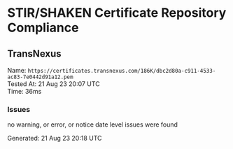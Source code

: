 # STIR/SHAKEN Certificate Repository Compliance

## TransNexus

Name: `https://certificates.transnexus.com/186K/dbc2d80a-c911-4533-ac83-7e0442d91a12.pem`\
Tested At: 21 Aug 23 20:07 UTC\
Time: 36ms

### Issues

no warning, or error, or notice date level issues were found

Generated: 21 Aug 23 20:18 UTC